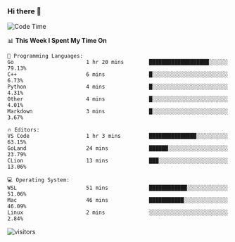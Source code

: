 ### Hi there 👋

<!--
**CrazyCollin/crazycollin** is a ✨ _special_ ✨ repository because its `README.md` (this file) appears on your GitHub profile.

Here are some ideas to get you started:

- 🔭 I’m currently working on ...
- 🌱 I’m currently learning ...
- 👯 I’m looking to collaborate on ...
- 🤔 I’m looking for help with ...
- 💬 Ask me about ...
- 📫 How to reach me: ...
- 😄 Pronouns: ...
- ⚡ Fun fact: ...
-->

<!--START_SECTION:waka-->
![Code Time](http://img.shields.io/badge/Code%20Time-143%20hrs%209%20mins-blue)

📊 **This Week I Spent My Time On** 

```text
💬 Programming Languages: 
Go                       1 hr 20 mins        ███████████████████░░░░░░   79.13% 
C++                      6 mins              █░░░░░░░░░░░░░░░░░░░░░░░░   6.73% 
Python                   4 mins              █░░░░░░░░░░░░░░░░░░░░░░░░   4.31% 
Other                    4 mins              █░░░░░░░░░░░░░░░░░░░░░░░░   4.01% 
Markdown                 3 mins              █░░░░░░░░░░░░░░░░░░░░░░░░   3.67%

🔥 Editors: 
VS Code                  1 hr 3 mins         ███████████████░░░░░░░░░░   63.15% 
GoLand                   24 mins             ██████░░░░░░░░░░░░░░░░░░░   23.79% 
CLion                    13 mins             ███░░░░░░░░░░░░░░░░░░░░░░   13.06%

💻 Operating System: 
WSL                      51 mins             ████████████░░░░░░░░░░░░░   51.06% 
Mac                      46 mins             ███████████░░░░░░░░░░░░░░   46.09% 
Linux                    2 mins              ░░░░░░░░░░░░░░░░░░░░░░░░░   2.84%

```


<!--END_SECTION:waka-->


![visitors](https://visitor-badge.glitch.me/badge?page_id=crazycollin.crazycollin&left_color=green&right_color=red)
